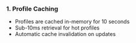 ### 1. Profile Caching

- Profiles are cached in-memory for 10 seconds
- Sub-10ms retrieval for hot profiles
- Automatic cache invalidation on updates
